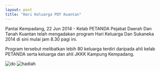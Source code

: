 ```yaml
---
layout: post
title: "Hari Keluarga PDT Kuantan"
---
```


Pantai Kempadang, 22 Jun 2014 - Kelab PETANDA Pejabat Daerah Dan Tanah Kuantan telah mengadakan program Hari Keluarga Dan Sukaneka 2014 di sini mulai jam 8.30 pagi ini.

Program tersebut melibatkan lebih 80 keluarga terdiri daripada ahli kelab PETANDA serta keluarga dan ahli JKKK Kampung Kempadang.

![do](http://3.bp.blogspot.com/-39_Ozg67JbY/U8in8063c9I/AAAAAAAAAJU/a7TZFWsvcVg/s1600/DSC00494.JPG)
![hadiah](http://2.bp.blogspot.com/-QZqislWsX7s/U8ioJMVz2tI/AAAAAAAAAJc/1G0JsJ4zNIo/s1600/DSC00367.JPG)

